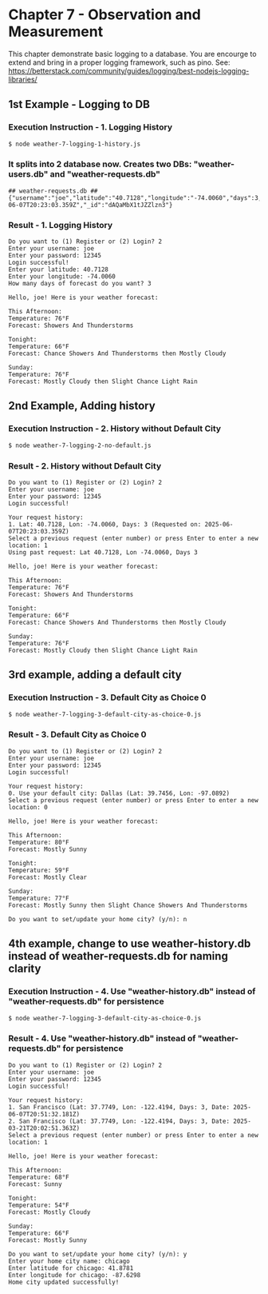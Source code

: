 # Chapter 7 - Observation and Measurement
This chapter demonstrate basic logging to a database. You are encourge to extend and bring in a proper logging framework, such as pino. 
See: https://betterstack.com/community/guides/logging/best-nodejs-logging-libraries/

## 1st Example - Logging to DB
### Execution Instruction - 1. Logging History
``` sh
$ node weather-7-logging-1-history.js 
```
### It splits into 2 database now. Creates two DBs: "weather-users.db" and "weather-requests.db"
```
## weather-requests.db ##
{"username":"joe","latitude":"40.7128","longitude":"-74.0060","days":3,"timestamp":"2025-06-07T20:23:03.359Z","_id":"dAQaMbX1tJZZlzn3"}
```
### Result - 1. Logging History
```
Do you want to (1) Register or (2) Login? 2
Enter your username: joe
Enter your password: 12345
Login successful!
Enter your latitude: 40.7128
Enter your longitude: -74.0060
How many days of forecast do you want? 3

Hello, joe! Here is your weather forecast:

This Afternoon:
Temperature: 76°F
Forecast: Showers And Thunderstorms

Tonight:
Temperature: 66°F
Forecast: Chance Showers And Thunderstorms then Mostly Cloudy

Sunday:
Temperature: 76°F
Forecast: Mostly Cloudy then Slight Chance Light Rain
```

## 2nd Example, Adding history
### Execution Instruction - 2. History without Default City
``` sh
$ node weather-7-logging-2-no-default.js
```
### Result - 2. History without Default City
```
Do you want to (1) Register or (2) Login? 2
Enter your username: joe
Enter your password: 12345
Login successful!

Your request history:
1. Lat: 40.7128, Lon: -74.0060, Days: 3 (Requested on: 2025-06-07T20:23:03.359Z)
Select a previous request (enter number) or press Enter to enter a new location: 1
Using past request: Lat 40.7128, Lon -74.0060, Days 3

Hello, joe! Here is your weather forecast:

This Afternoon:
Temperature: 76°F
Forecast: Showers And Thunderstorms

Tonight:
Temperature: 66°F
Forecast: Chance Showers And Thunderstorms then Mostly Cloudy

Sunday:
Temperature: 76°F
Forecast: Mostly Cloudy then Slight Chance Light Rain
```

## 3rd example, adding a default city
### Execution Instruction - 3. Default City as Choice 0
``` sh
$ node weather-7-logging-3-default-city-as-choice-0.js
```
### Result - 3. Default City as Choice 0
```
Do you want to (1) Register or (2) Login? 2
Enter your username: joe
Enter your password: 12345
Login successful!

Your request history:
0. Use your default city: Dallas (Lat: 39.7456, Lon: -97.0892)
Select a previous request (enter number) or press Enter to enter a new location: 0

Hello, joe! Here is your weather forecast:

This Afternoon:
Temperature: 80°F
Forecast: Mostly Sunny

Tonight:
Temperature: 59°F
Forecast: Mostly Clear

Sunday:
Temperature: 77°F
Forecast: Mostly Sunny then Slight Chance Showers And Thunderstorms

Do you want to set/update your home city? (y/n): n
```

## 4th example, change to use weather-history.db instead of weather-requests.db for naming clarity 
### Execution Instruction - 4. Use "weather-history.db" instead of "weather-requests.db" for persistence 
``` sh
$ node weather-7-logging-3-default-city-as-choice-0.js
```
### Result - 4. Use "weather-history.db" instead of "weather-requests.db" for persistence
```
Do you want to (1) Register or (2) Login? 2
Enter your username: joe
Enter your password: 12345
Login successful!

Your request history:
1. San Francisco (Lat: 37.7749, Lon: -122.4194, Days: 3, Date: 2025-06-07T20:51:32.181Z)
2. San Francisco (Lat: 37.7749, Lon: -122.4194, Days: 3, Date: 2025-03-21T20:02:51.363Z)
Select a previous request (enter number) or press Enter to enter a new location: 1

Hello, joe! Here is your weather forecast:

This Afternoon:
Temperature: 68°F
Forecast: Sunny

Tonight:
Temperature: 54°F
Forecast: Mostly Cloudy

Sunday:
Temperature: 66°F
Forecast: Mostly Sunny

Do you want to set/update your home city? (y/n): y
Enter your home city name: chicago
Enter latitude for chicago: 41.8781
Enter longitude for chicago: -87.6298
Home city updated successfully!
```